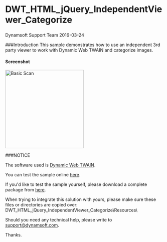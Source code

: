 # DWT_HTML_jQuery_IndependentViewer_Categorize
###
Dynamsoft Support Team
2016-03-24

###Introduction
This sample demonstrates how to use an independent 3rd party viewer to work with Dynamic Web TWAIN and categorize images.


#### Screenshot
<img alt="Basic Scan" src="https://github.com/dynamsoft-dwt/DWT_HTML_jQuery_IndependentViewer_Categorize/blob/master/DWT_HTML_jQuery_IndependentViewer_Categorize.png" width="250"/>

###NOTICE

The software used is [Dynamic Web TWAIN](http://www.dynamsoft.com/Downloads/WebTWAIN_Download.aspx).

You can test the sample online <a href="http://www.dynamsoft.com/Samples/DWT/DWT_HTML_jQuery_IndependentViewer_Categorize/DWT_HTML_jQuery_IndependentViewer_Categorize/_DWT_HTML_jQuery_IndependentViewer_Categorize.html" target="_blank">here</a>.

If you'd like to test the sample yourself, please download a complete package from [here](http://www.dynamsoft.com/Samples/DWT/DWT_HTML_jQuery_IndependentViewer_Categorize.zip).

When trying to integrate this solution with yours, please make sure these files or directories are copied over:
DWT_HTML_jQuery_IndependentViewer_Categorize\Resources\

Should you need any technical help, please write to 
support@dynamsoft.com.

Thanks.

